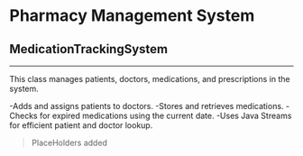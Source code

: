 # Pharmacy Management System
## MedicationTrackingSystem
***
This class manages patients, doctors, medications, and prescriptions in the system.

-Adds and assigns patients to doctors.
-Stores and retrieves medications.
-Checks for expired medications using the current date.
-Uses Java Streams for efficient patient and doctor lookup.

> PlaceHolders added


